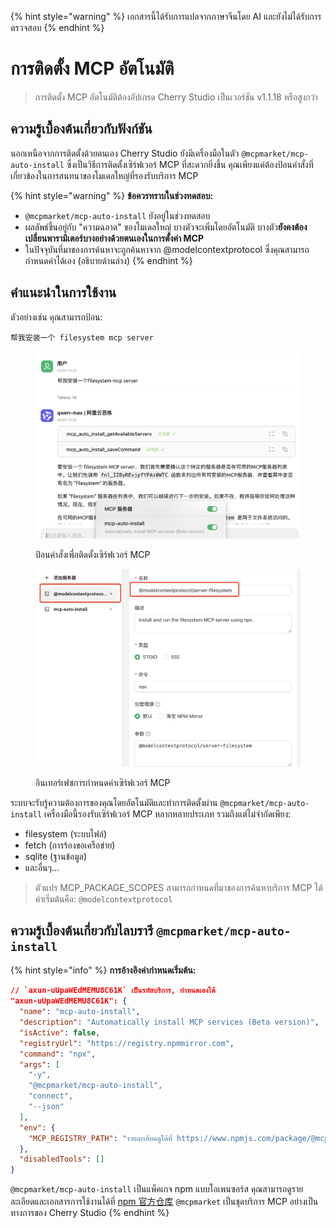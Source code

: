 
{% hint style="warning" %}
เอกสารนี้ได้รับการแปลจากภาษาจีนโดย AI และยังไม่ได้รับการตรวจสอบ
{% endhint %}

# การติดตั้ง MCP อัตโนมัติ

> การติดตั้ง MCP อัตโนมัติต้องอัปเกรด Cherry Studio เป็นเวอร์ชัน v1.1.18 หรือสูงกว่า

## ความรู้เบื้องต้นเกี่ยวกับฟังก์ชัน

นอกเหนือจากการติดตั้งด้วยตนเอง Cherry Studio ยังมีเครื่องมือในตัว `@mcpmarket/mcp-auto-install` ซึ่งเป็นวิธีการติดตั้งเซิร์ฟเวอร์ MCP ที่สะดวกยิ่งขึ้น คุณเพียงแค่ต้องป้อนคำสั่งที่เกี่ยวข้องในการสนทนาของโมเดลใหญ่ที่รองรับบริการ MCP

{% hint style="warning" %}
**ข้อควรทราบในช่วงทดสอบ:**

* `@mcpmarket/mcp-auto-install` ยังอยู่ในช่วงทดสอบ
* ผลลัพธ์ขึ้นอยู่กับ "ความฉลาด" ของโมเดลใหญ่ บางตัวจะเพิ่มโดยอัตโนมัติ บางตัว**ยังคงต้องเปลี่ยนพารามิเตอร์บางอย่างด้วยตนเองในการตั้งค่า MCP**
* ในปัจจุบันที่มาของการค้นหาจะถูกค้นหาจาก @modelcontextprotocol ซึ่งคุณสามารถกำหนดค่าได้เอง (อธิบายด้านล่าง)
{% endhint %}

## คำแนะนำในการใช้งาน

ตัวอย่างเช่น คุณสามารถป้อน:

```
帮我安装一个 filesystem mcp server
```

<figure><img src="../../.gitbook/assets/mcp-auto-install_shot1.png" alt=""><figcaption><p>ป้อนคำสั่งเพื่อติดตั้งเซิร์ฟเวอร์ MCP</p></figcaption></figure>

<figure><img src="../../.gitbook/assets/mcp-auto-install_shot2.png" alt=""><figcaption><p>อินเทอร์เฟซการกำหนดค่าเซิร์ฟเวอร์ MCP</p></figcaption></figure>

ระบบจะรับรู้ความต้องการของคุณโดยอัตโนมัติและทำการติดตั้งผ่าน `@mcpmarket/mcp-auto-install` เครื่องมือนี้รองรับเซิร์ฟเวอร์ MCP หลากหลายประเภท รวมถึงแต่ไม่จำกัดเพียง:

* filesystem (ระบบไฟล์)
* fetch (การร้องขอเครือข่าย)
* sqlite (ฐานข้อมูล)
* และอื่นๆ...

> ตัวแปร MCP_PACKAGE_SCOPES สามารถกำหนดที่มาของการค้นหาบริการ MCP ได้ ค่าเริ่มต้นคือ: `@modelcontextprotocol`

## ความรู้เบื้องต้นเกี่ยวกับไลบรารี `@mcpmarket/mcp-auto-install`

{% hint style="info" %}
**การอ้างอิงค่ากำหนดเริ่มต้น:**

```json
// `axun-uUpaWEdMEMU8C61K` เป็นรหัสบริการ, กำหนดเองได้
"axun-uUpaWEdMEMU8C61K": {
  "name": "mcp-auto-install",
  "description": "Automatically install MCP services (Beta version)",
  "isActive": false,
  "registryUrl": "https://registry.npmmirror.com",
  "command": "npx",
  "args": [
    "-y",
    "@mcpmarket/mcp-auto-install",
    "connect",
    "--json"
  ],
  "env": {
    "MCP_REGISTRY_PATH": "รายละเอียดดูได้ที่ https://www.npmjs.com/package/@mcpmarket/mcp-auto-install"
  },
  "disabledTools": []
}
```

`@mcpmarket/mcp-auto-install` เป็นแพ็คเกจ npm แบบโอเพนซอร์ส คุณสามารถดูรายละเอียดและเอกสารการใช้งานได้ที่ [npm 官方仓库](https://www.npmjs.com/package/@mcpmarket/mcp-auto-install) `@mcpmarket` เป็นชุดบริการ MCP อย่างเป็นทางการของ Cherry Studio
{% endhint %}